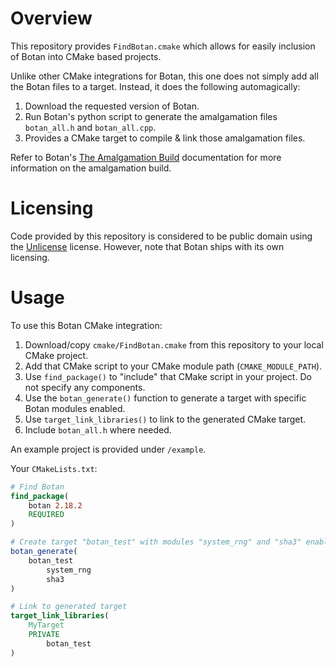 # Overview

This repository provides `FindBotan.cmake` which allows for easily inclusion of Botan into CMake based projects.

Unlike other CMake integrations for Botan, this one does not simply add all the Botan files to a target. Instead, it does the following automagically:
1. Download the requested version of Botan.
2. Run Botan's python script to generate the amalgamation files `botan_all.h` and `botan_all.cpp`.
3. Provides a CMake target to compile & link those amalgamation files.

Refer to Botan's [The Amalgamation Build](https://botan.randombit.net/handbook/building.html#amalgamation) documentation for more information on the amalgamation build.


# Licensing

Code provided by this repository is considered to be public domain using the [Unlicense](https://unlicense.org/) license.
However, note that Botan ships with its own licensing.


# Usage

To use this Botan CMake integration:
1. Download/copy `cmake/FindBotan.cmake` from this repository to your local CMake project.
2. Add that CMake script to your CMake module path (`CMAKE_MODULE_PATH`).
3. Use `find_package()` to "include" that CMake script in your project. Do not specify any components.
4. Use the `botan_generate()` function to generate a target with specific Botan modules enabled.
5. Use `target_link_libraries()` to link to the generated CMake target.
6. Include `botan_all.h` where needed.

An example project is provided under `/example`.

Your `CMakeLists.txt`:
```cmake
# Find Botan
find_package(
    botan 2.18.2
    REQUIRED
)

# Create target "botan_test" with modules "system_rng" and "sha3" enabled
botan_generate(
    botan_test
        system_rng
        sha3
)

# Link to generated target
target_link_libraries(
    MyTarget
    PRIVATE
        botan_test
)
```

